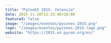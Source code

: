 ```yaml
---
title: "PyConES 2015: Valencia"
date: 2015-11-20T12:33:46+10:00
featured: false
image: "/images/eventos/pycones-2015.png"
logo: "/images/eventos/pycones-2015-logo.png"
website: "https://2015.es.pycon.org/es/"
---
```

